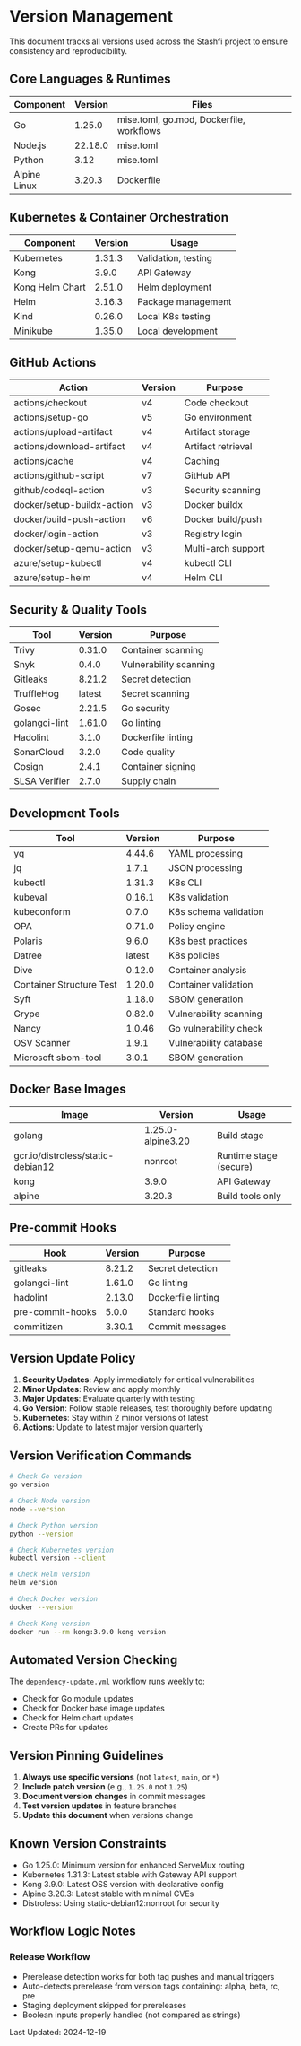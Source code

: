 # Version Management

This document tracks all versions used across the Stashfi project to ensure consistency and reproducibility.

## Core Languages & Runtimes

| Component | Version | Files |
|-----------|---------|-------|
| Go | 1.25.0 | mise.toml, go.mod, Dockerfile, workflows |
| Node.js | 22.18.0 | mise.toml |
| Python | 3.12 | mise.toml |
| Alpine Linux | 3.20.3 | Dockerfile |

## Kubernetes & Container Orchestration

| Component | Version | Usage |
|-----------|---------|-------|
| Kubernetes | 1.31.3 | Validation, testing |
| Kong | 3.9.0 | API Gateway |
| Kong Helm Chart | 2.51.0 | Helm deployment |
| Helm | 3.16.3 | Package management |
| Kind | 0.26.0 | Local K8s testing |
| Minikube | 1.35.0 | Local development |

## GitHub Actions

| Action | Version | Purpose |
|--------|---------|---------|
| actions/checkout | v4 | Code checkout |
| actions/setup-go | v5 | Go environment |
| actions/upload-artifact | v4 | Artifact storage |
| actions/download-artifact | v4 | Artifact retrieval |
| actions/cache | v4 | Caching |
| actions/github-script | v7 | GitHub API |
| github/codeql-action | v3 | Security scanning |
| docker/setup-buildx-action | v3 | Docker buildx |
| docker/build-push-action | v6 | Docker build/push |
| docker/login-action | v3 | Registry login |
| docker/setup-qemu-action | v3 | Multi-arch support |
| azure/setup-kubectl | v4 | kubectl CLI |
| azure/setup-helm | v4 | Helm CLI |

## Security & Quality Tools

| Tool | Version | Purpose |
|------|---------|---------|
| Trivy | 0.31.0 | Container scanning |
| Snyk | 0.4.0 | Vulnerability scanning |
| Gitleaks | 8.21.2 | Secret detection |
| TruffleHog | latest | Secret scanning |
| Gosec | 2.21.5 | Go security |
| golangci-lint | 1.61.0 | Go linting |
| Hadolint | 3.1.0 | Dockerfile linting |
| SonarCloud | 3.2.0 | Code quality |
| Cosign | 2.4.1 | Container signing |
| SLSA Verifier | 2.7.0 | Supply chain |

## Development Tools

| Tool | Version | Purpose |
|------|---------|---------|
| yq | 4.44.6 | YAML processing |
| jq | 1.7.1 | JSON processing |
| kubectl | 1.31.3 | K8s CLI |
| kubeval | 0.16.1 | K8s validation |
| kubeconform | 0.7.0 | K8s schema validation |
| OPA | 0.71.0 | Policy engine |
| Polaris | 9.6.0 | K8s best practices |
| Datree | latest | K8s policies |
| Dive | 0.12.0 | Container analysis |
| Container Structure Test | 1.20.0 | Container validation |
| Syft | 1.18.0 | SBOM generation |
| Grype | 0.82.0 | Vulnerability scanning |
| Nancy | 1.0.46 | Go vulnerability check |
| OSV Scanner | 1.9.1 | Vulnerability database |
| Microsoft sbom-tool | 3.0.1 | SBOM generation |

## Docker Base Images

| Image | Version | Usage |
|-------|---------|-------|
| golang | 1.25.0-alpine3.20 | Build stage |
| gcr.io/distroless/static-debian12 | nonroot | Runtime stage (secure) |
| kong | 3.9.0 | API Gateway |
| alpine | 3.20.3 | Build tools only |

## Pre-commit Hooks

| Hook | Version | Purpose |
|------|---------|---------|
| gitleaks | 8.21.2 | Secret detection |
| golangci-lint | 1.61.0 | Go linting |
| hadolint | 2.13.0 | Dockerfile linting |
| pre-commit-hooks | 5.0.0 | Standard hooks |
| commitizen | 3.30.1 | Commit messages |

## Version Update Policy

1. **Security Updates**: Apply immediately for critical vulnerabilities
2. **Minor Updates**: Review and apply monthly
3. **Major Updates**: Evaluate quarterly with testing
4. **Go Version**: Follow stable releases, test thoroughly before updating
5. **Kubernetes**: Stay within 2 minor versions of latest
6. **Actions**: Update to latest major version quarterly

## Version Verification Commands

```bash
# Check Go version
go version

# Check Node version
node --version

# Check Python version
python --version

# Check Kubernetes version
kubectl version --client

# Check Helm version
helm version

# Check Docker version
docker --version

# Check Kong version
docker run --rm kong:3.9.0 kong version
```

## Automated Version Checking

The `dependency-update.yml` workflow runs weekly to:
- Check for Go module updates
- Check for Docker base image updates
- Check for Helm chart updates
- Create PRs for updates

## Version Pinning Guidelines

1. **Always use specific versions** (not `latest`, `main`, or `*`)
2. **Include patch version** (e.g., `1.25.0` not `1.25`)
3. **Document version changes** in commit messages
4. **Test version updates** in feature branches
5. **Update this document** when versions change

## Known Version Constraints

- Go 1.25.0: Minimum version for enhanced ServeMux routing
- Kubernetes 1.31.3: Latest stable with Gateway API support
- Kong 3.9.0: Latest OSS version with declarative config
- Alpine 3.20.3: Latest stable with minimal CVEs
- Distroless: Using static-debian12:nonroot for security

## Workflow Logic Notes

### Release Workflow
- Prerelease detection works for both tag pushes and manual triggers
- Auto-detects prerelease from version tags containing: alpha, beta, rc, pre
- Staging deployment skipped for prereleases
- Boolean inputs properly handled (not compared as strings)

Last Updated: 2024-12-19